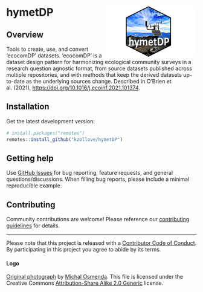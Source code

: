 
<!-- README.md is generated from README.Rmd. Please edit that file -->

# hymetDP <img src="man/figures/logo.png" align="right" alt="hymetDP logo" width="240" />

<!-- badges: start -->
<!-- badges: end -->

## Overview

Tools to create, use, and convert ‘ecocomDP’ datasets. ‘ecocomDP’ is a
dataset design pattern for harmonizing ecological community surveys in a
research question agnostic format, from source datasets published across
multiple repositories, and with methods that keep the derived datasets
up-to-date as the underlying sources change. Described in O’Brien et
al. (2021), <https://doi.org/10.1016/j.ecoinf.2021.101374>.

## Installation

Get the latest development version:

``` r
# install.packages("remotes")
remotes::install_github("kzollove/hymetDP")
```

## Getting help

Use [GitHub Issues](https://github.com/kzollove/hymetDP/issues) for bug
reporting, feature requests, and general questions/discussions. When
filling bug reports, please include a minimal reproducible example.

## Contributing

Community contributions are welcome! Please reference our [contributing
guidelines](https://github.com/kzollove/hymetDP/blob/master/CONTRIBUTING.md)
for details.

------------------------------------------------------------------------

Please note that this project is released with a [Contributor Code of
Conduct](https://github.com/kzollove/hymetDP/blob/master/CODE_OF_CONDUCT.md).
By participating in this project you agree to abide by its terms.

#### Logo

[Original photograph](https://www.flickr.com/photos/michalo/2437693238/)
by [Michal Osmenda](https://www.flickr.com/people/97006177@N00). This
file is licensed under the Creative Commons [Attribution-Share Alike 2.0
Generic](https://creativecommons.org/licenses/by-sa/2.0/deed.en)
license.
